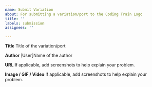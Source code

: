 ```yaml
---
name: Submit Variation
about: For submitting a variation/port to the Coding Train Logo
title: ''
labels: submission
assignees: ''

---
```


**Title**
Title of the variation/port

**Author**
[User]Name of the author

**URL**
If applicable, add screenshots to help explain your problem.

**Image / GIF / Video**
If applicable, add screenshots to help explain your problem.
